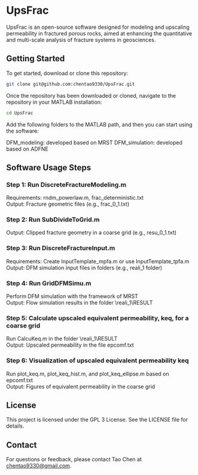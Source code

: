 # UpsFrac

UpsFrac is an open-source software designed for modeling and upscaling permeability in fractured porous rocks, aimed at enhancing the quantitative and multi-scale analysis of fracture systems in geosciences.

## Getting Started

To get started, download or clone this repository:

```bash
git clone git@github.com:chentao9330/UpsFrac.git
```

Once the repository has been downloaded or cloned, navigate to the repository in your MATLAB installation:

```bash
cd UpsFrac
```

Add the following folders to the MATLAB path, and then you can start using the software:

DFM_modeling: developed based on MRST
DFM_simulation: developed based on ADFNE


## Software Usage Steps
### Step 1: Run DiscreteFractureModeling.m
Requirements: rndm_powerlaw.m, frac_deterministic.txt  
Output: Fracture geometric files (e.g., frac_0_1.txt)  

### Step 2: Run SubDivideToGrid.m
Output: Clipped fracture geometry in a coarse grid (e.g., resu_0_1.txt)  

### Step 3: Run DiscreteFractureInput.m
Requirements: Create InputTemplate_mpfa.m or use InputTemplate_tpfa.m  
Output: DFM simulation input files in folders (e.g., reali_1 folder)  

### Step 4: Run GridDFMSimu.m
Perform DFM simulation with the framework of MRST  
Output: Flow simulation results in the folder \reali_1\RESULT  

### Step 5: Calculate upscaled equivalent permeability, keq, for a coarse grid
Run CalcuKeq.m in the folder \reali_1\RESULT  
Output: Upscaled permeability in the file epcomf.txt  

### Step 6: Visualization of upscaled equivalent permeability keq
Run plot_keq.m, plot_keq_hist.m, and plot_keq_ellipse.m based on epcomf.txt  
Output: Figures of equivalent permeability in the coarse grid  


## License
This project is licensed under the GPL 3 License. See the LICENSE file for details.

## Contact
For questions or feedback, please contact Tao Chen at chentao9330@gmail.com.
